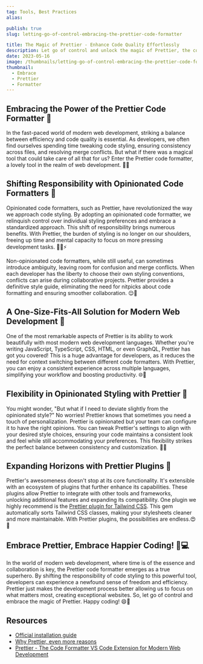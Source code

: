 ```yaml
---
tag: Tools, Best Practices
alias:

publish: true
slug: letting-go-of-control-embracing-the-prettier-code-formatter

title: The Magic of Prettier - Enhance Code Quality Effortlessly
description: Let go of control and unlock the magic of Prettier, the code formatter. Enhance collaboration, and enjoy a consistent code style effortlessly.
date: 2023-05-16
image: /thumbnails/letting-go-of-control-embracing-the-prettier-code-formatter.png
thumbnail:
  - Embrace
  - Prettier
  - Formatter
---
```


## Embracing the Power of the Prettier Code Formatter 🚀

In the fast-paced world of modern web development, striking a balance between efficiency and code quality is essential. As developers, we often find ourselves spending time tweaking code styling, ensuring consistency across files, and resolving merge conflicts. But what if there was a magical tool that could take care of all that for us? Enter the Prettier code formatter, a lovely tool in the realm of web development. 🎩✨

## Shifting Responsibility with Opinionated Code Formatters 🔄

Opinionated code formatters, such as Prettier, have revolutionized the way we approach code styling. By adopting an opinionated code formatter, we relinquish control over individual styling preferences and embrace a standardized approach. This shift of responsibility brings numerous benefits. With Prettier, the burden of styling is no longer on our shoulders, freeing up time and mental capacity to focus on more pressing development tasks. 👨‍💻⚡

Non-opinionated code formatters, while still useful, can sometimes introduce ambiguity, leaving room for confusion and merge conflicts. When each developer has the liberty to choose their own styling conventions, conflicts can arise during collaborative projects. Prettier provides a definitive style guide, eliminating the need for nitpicks about code formatting and ensuring smoother collaboration. 😌🤝

## A One-Size-Fits-All Solution for Modern Web Development 💪
One of the most remarkable aspects of Prettier is its ability to work beautifully with most modern web development languages. Whether you're writing JavaScript, TypeScript, CSS, HTML, or even GraphQL, Prettier has got you covered! This is a huge advantage for developers, as it reduces the need for context switching between different code formatters. With Prettier, you can enjoy a consistent experience across multiple languages, simplifying your workflow and boosting productivity. 🌐🚀

## Flexibility in Opinionated Styling with Prettier 🎨

You might wonder, "But what if I need to deviate slightly from the opinionated style?" No worries! Prettier knows that sometimes you need a touch of personalization. Prettier is opinionated but your team can configure it to have the right opinions. You can tweak Prettier's settings to align with your desired style choices, ensuring your code maintains a consistent look and feel while still accommodating your preferences. This flexibility strikes the perfect balance between consistency and customization. 🎉💅

## Expanding Horizons with Prettier Plugins 🧩

Prettier's awesomeness doesn't stop at its core functionality. It's extensible with an ecosystem of plugins that further enhance its capabilities. These plugins allow Prettier to  integrate with other tools and frameworks, unlocking additional features and expanding its compatibility. One plugin we highly recommend is the [Prettier plugin for Tailwind CSS](https://tailwindcss.com/blog/automatic-class-sorting-with-prettier). This gem automatically sorts Tailwind CSS classes, making your stylesheets cleaner and more maintainable. With Prettier plugins, the possibilities are endless.😍🔌

## Embrace Prettier, Embrace Happier Coding! 🌈💻
In the world of modern web development, where time is of the essence and collaboration is key, the Prettier code formatter emerges as a true superhero. By shifting the responsibility of code styling to this powerful tool, developers can experience a newfound sense of freedom and efficiency. Prettier just makes the development process better allowing us to focus on what matters most, creating exceptional websites. So, let go of control and embrace the magic of Prettier. Happy coding! 😄🎉

## Resources
- [Official installation guide](https://prettier.io/docs/en/install.html)
- [Why Prettier, even more reasons](https://prettier.io/docs/en/why-prettier.html)
- [Prettier - The Code Formatter VS Code Extension for Modern Web Development](/blog/prettier-the-code-formatter-vs-code-extension-for-modern-web-development)